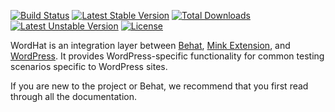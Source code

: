 <style type="text/css">
#content .index-logo {
  border: 0;
  margin-bottom: 15px;
}

@media (max-width: 768px) {
  #content .index-logo {
    width: 100%;
  }
}

@media (min-width: 768px) {
  #content .index-logo {
    width: 30vw;
  }
}
</style>

<img src="//paulgibbs.github.io/wordhat/logo.svg" class="index-logo" alt="">

[![Build Status](https://travis-ci.org/paulgibbs/behat-wordpress-extension.svg?branch=master)](https://travis-ci.org/paulgibbs/behat-wordpress-extension)
[![Latest Stable Version](https://poser.pugx.org/paulgibbs/behat-wordpress-extension/v/stable.svg)](https://packagist.org/packages/paulgibbs/behat-wordpress-extension)
[![Total Downloads](https://poser.pugx.org/paulgibbs/behat-wordpress-extension/downloads.svg)](https://packagist.org/packages/paulgibbs/behat-wordpress-extension)
[![Latest Unstable Version](https://poser.pugx.org/paulgibbs/behat-wordpress-extension/v/unstable.svg)](https://packagist.org/packages/paulgibbs/behat-wordpress-extension)
[![License](https://poser.pugx.org/paulgibbs/behat-wordpress-extension/license.svg)](https://packagist.org/packages/paulgibbs/behat-wordpress-extension)

WordHat is an integration layer between [Behat](http://behat.org), [Mink Extension](https://github.com/Behat/MinkExtension), and [WordPress](https://wordpress.org). It provides WordPress-specific functionality for common testing scenarios specific to WordPress sites.

If you are new to the project or Behat, we recommend that you first read through all the documentation.
